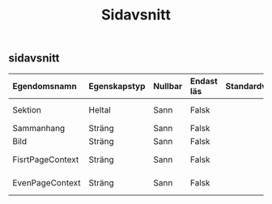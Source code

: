 ﻿---
title: Sidavsnitt
second_title: Aspose.Cells Cloud Documen
type: docs
url: /sv/specification/model/pagesection/
description: "Aspose.Cells Molnmodellspecifikation: Sidavsnitt. Hantera enkelt Excel och andra kalkylarksdokument med funktioner som att öppna, generera, redigera, dela, slå samman, jämföra och konvertera"
kwords: Excel, Office, Kalkylblad, Cloud REST API, Sidavsnitt
weight: 50
---
## **sidavsnitt**

 

| Egendomsnamn| Egenskapstyp| Nullbar| Endast läs| Standardvärde| Beskrivning|
|:- |:- |:- |:- |:- |:- |
| Sektion| Heltal| Sann| Falsk|| 0,1,2 vänster, mitten, höger|
| Sammanhang| Sträng| Sann| Falsk|| sidkontextskript|
| Bild| Sträng| Sann| Falsk|||
| FisrtPageContext| Sträng| Sann| Falsk|| första sidans sammanhangsskript|
| EvenPageContext| Sträng| Sann| Falsk|| Kontextskript med jämna sidor|


